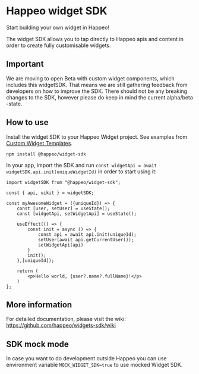 # Happeo widget SDK

Start building your own widget in Happeo!

The widget SDK allows you to tap directly to Happeo apis and content in order to create fully customisable widgets.

## Important

We are moving to open Beta with custom widget components, which includes this widgetSDK. That means we are still gathering feedback from developers on how to improve the SDK. There should not be any breaking changes to the SDK, however please do keep in mind the current alpha/beta -state.

## How to use

Install the widget SDK to your Happeo Widget project. See examples from [Custom Widget Templates](https://github.com/happeo/custom-widget-templates).

```
npm install @happeo/widget-sdk
```

In your app, import the SDK and run `const widgetApi = await widgetSDK.api.init(uniqueWidgetId)` in order to start using it:

```
import widgetSDK from "@happeo/widget-sdk";

const { api, uikit } = widgetSDK;

const myAwesomeWidget = ({uniqueId}) => {
    const [user, setUser] = useState();
    const [widgetApi, setWidgetApi] = useState();

    useEffect(() => {
        const init = async () => {
            const api = await api.init(uniqueId);
            setUser(await api.getCurrentUser());
            setWidgetApi(api)
        }
        init();
    },[uniqueId]);

    return (
        <p>Hello world, {user?.name?.fullName}!</p>
    )
};
```

## More information

For detailed documentation, please visit the wiki:
https://github.com/happeo/widgets-sdk/wiki

## SDK mock mode

In case you want to do development outside Happeo you can use environment variable `MOCK_WIDGET_SDK=true` to use mocked Widget SDK.
